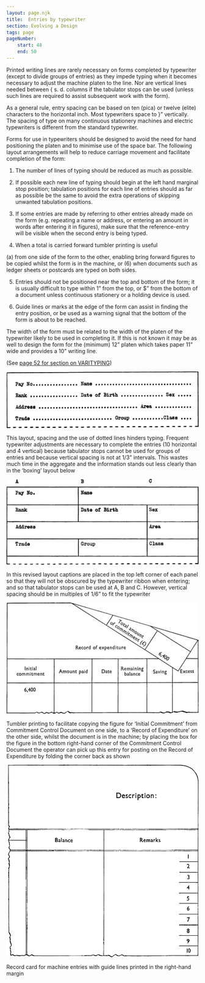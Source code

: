 ```yaml
---
layout: page.njk
title:  Entries by typewriter
section: Evolving a Design
tags: page
pageNumber:
    start: 48
    end: 50
---
```


Printed writing lines are rarely necessary on forms completed by typewriter (except to divide groups of entries) as they impede typing when it becomes necessary to adjust the machine platen to the line. Nor are vertical lines needed between { s. d. columns if the tabulator stops can be used (unless such lines are required to assist subsequent work with the form).

As a general rule, entry spacing can be based on ten (pica) or twelve (elite) characters to the horizontal inch. Most typewriters space to }” vertically. The spacing of type on many continuous stationery machines and electric typewriters is different from the standard typewriter.

Forms for use in typewriters should be designed to avoid the need for hand positioning the platen and to minimise use of the space bar. The following layout arrangements will help to reduce carriage movement and facilitate completion of the form:

1. The number of lines of typing should be reduced as much as possible.

2. If possible each new line of typing should begin at the left hand marginal stop position; tabulation positions for each line of entries should as far as possible be the same to avoid the extra operations of skipping unwanted tabulation positions.

3. If some entries are made by referring to other entries already made on the form (e.g. repeating a name or address, or entering an amount in words after entering it in figures), make sure that the reference-entry will be visible when the second entry is being typed.

4. When a total is carried forward tumbler printing is useful

(a) from one side of the form to the other, enabling bring forward figures to be copied whilst the form is in the machine, or (6) when documents such as ledger sheets or postcards are typed on both sides.

5. Entries should not be positioned near the top and bottom of the form; it is usually difficult to type within 1” from the top, or $” from the bottom of a document
unless continuous stationery or a holding device is used.

6. Guide lines or marks at the edge of the form can assist in finding the entry position, or be used as a warning signal that the bottom of the form is about to be reached.

The width of the form must be related to the width of the platen of the typewriter likely to be used in completing it. If this is not known it may be as well to design the form for the (minimum) 12” platen which takes paper 11” wide and provides a 10” writing line.

(See [page 52 for section on VARITYPING](/evolving-a-design/use-of-typewriter-characters-for-forms-design#varityping))

![](1.jpg)

This layout, spacing and the use of dotted lines hinders typing. Frequent typewriter adjustments are necessary to complete the entries (10 horizontal and 4 vertical) because tabulator stops cannot be used for groups of entries and because vertical spacing is not at 1/3” intervals. This wastes much time in the aggregate and the information stands out less clearly than in the ‘boxing’ layout below

![](2.jpg)

In this revised layout captions are placed in the top left corner of each panel so that they will not be obscured by the typewriter ribbon when entering; and so that tabulator stops can be used at A, B and C. However, vertical spacing should be in multiples of 1/6” to fit the typewriter

![](3.jpg)

Tumbler printing to facilitate copying the figure for ‘Initial Commitment’ from Commitment Control Document on one side, to a ‘Record of Expenditure’ on the other side, whilst the document is in the machine; by placing the box for the figure in the bottom right-hand corner of the Commitment Control Document the operator can pick up this entry for posting on the Record of Expenditure by folding the corner back as shown

![](4.jpg)

Record card for machine entries with guide lines printed in the right-hand margin
